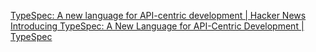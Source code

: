 
[TypeSpec: A new language for API-centric development | Hacker News](https://news.ycombinator.com/item?id=40206124)
[Introducing TypeSpec: A New Language for API-Centric Development | TypeSpec](https://typespec.io/blog/2024-04-25-introducing)
